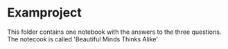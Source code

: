 # Examproject

This folder contains one notebook with the answers to the three questions. The notecook is called 'Beautiful Minds Thinks Alike' 